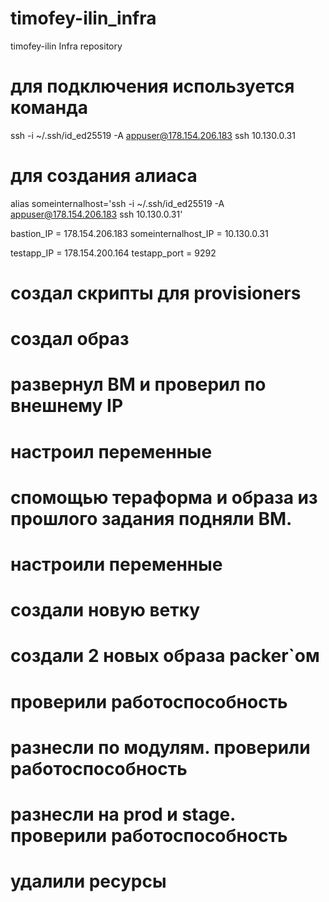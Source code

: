 # timofey-ilin_infra
timofey-ilin Infra repository

# для подключения используется команда
ssh -i ~/.ssh/id_ed25519 -A appuser@178.154.206.183 ssh 10.130.0.31

# для создания алиаса
alias someinternalhost='ssh -i ~/.ssh/id_ed25519 -A appuser@178.154.206.183 ssh 10.130.0.31'

bastion_IP = 178.154.206.183
someinternalhost_IP = 10.130.0.31

testapp_IP = 178.154.200.164
testapp_port = 9292

# создал скрипты для provisioners
# создал образ
# развернул ВМ и проверил по внешнему IP
# настроил переменные

# спомощью тераформа и образа из прошлого задания подняли ВМ.
# настроили переменные

# создали новую ветку
# создали 2 новых образа packer`ом
# проверили работоспособность
# разнесли по модулям. проверили работоспособность
# разнесли на prod и stage. проверили работоспособность
# удалили ресурсы
